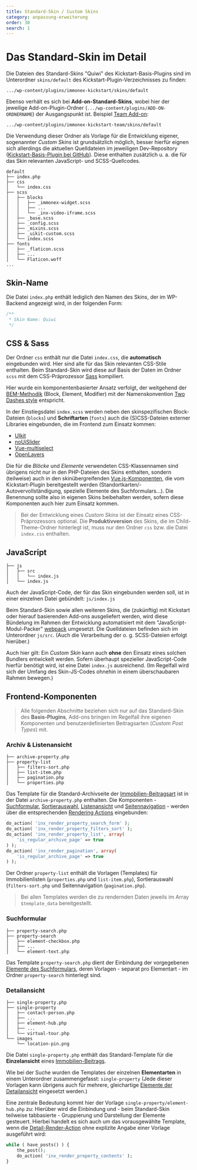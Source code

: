 ```yaml
---
title: Standard-Skin / Custom Skins
category: anpassung-erweiterung
order: 30
search: 1
---
```


# Das Standard-Skin im Detail

Die Dateien des Standard-Skins "Quiwi" des Kickstart-Basis-Plugins sind im Unterordner `skins/default` des Kickstart-Plugin-Verzeichnisses zu finden:

`.../wp-content/plugins/immonex-kickstart/skins/default`

Ebenso verhält es sich bei **Add-on-Standard-Skins**, wobei hier der jeweilige Add-on-Plugin-Ordner (`.../wp-content/plugins/ADD-ON-ORDNERNAME`) der Ausgangspunkt ist. Beispiel [Team Add-on](https://de.wordpress.org/plugins/immonex-kickstart-team/):

`.../wp-content/plugins/immonex-kickstart-team/skins/default`

Die Verwendung dieser Ordner als Vorlage für die Entwicklung eigener, sogenannter <i>Custom Skins</i> ist grundsätzlich möglich, besser hierfür eignen sich allerdings die aktuellen Quelldateien im jeweiligen Dev-Repository ([Kickstart-Basis-Plugin bei GitHub](https://github.com/immonex/kickstart/tree/master/src/skins/default)). Diese enthalten zusätzlich u. a. die für das Skin relevanten JavaScript- und SCSS-Quellcodes.

```
default
├── index.php
├── css
│   └── index.css
├── scss
│   ├── blocks
│   │   ├── _immonex-widget.scss
│   │   ├── ...
│   │   └── _inx-video-iframe.scss
│   ├── _base.scss
│   ├── _config.scss
│   ├── _mixins.scss
│   ├── _uikit-custom.scss
│   └── index.scss
├── fonts
│   ├── _flaticon.scss
│   ├── ...
│   └── Flaticon.woff
...
```

## Skin-Name

Die Datei `index.php` enthält lediglich den Namen des Skins, der im WP-Backend angezeigt wird, in der folgenden Form:

```php
/**
 * Skin Name: Quiwi
 */
```

## CSS & Sass

Der Ordner `css` enthält nur die Datei `index.css`, die **automatisch** eingebunden wird. Hier sind alle für das Skin relevanten CSS-Stile enthalten. Beim Standard-Skin wird diese auf Basis der Daten im Ordner `scss` mit dem CSS-Präprozessor [Sass](https://sass-lang.com/) kompiliert.

Hier wurde ein komponentenbasierter Ansatz verfolgt, der weitgehend der [BEM-Methodik](https://en.bem.info/methodology/key-concepts/) (Block, Element, Modifier) mit der Namenskonvention [Two Dashes style](https://en.bem.info/methodology/naming-convention/#two-dashes-style) entspricht.

In der Einstiegsdatei `index.scss` werden neben den skinspezifischen Block-Dateien (`blocks`) und **Schriftarten** (`fonts`) auch die (S)CSS-Dateien externer Libraries eingebunden, die im Frontend zum Einsatz kommen:

- [UIkit](https://getuikit.com/)
- [noUiSlider](https://refreshless.com/nouislider/)
- [Vue-multiselect](https://vue-multiselect.js.org/)
- [OpenLayers](https://openlayers.org/)

Die für die <i>Blöcke</i> und <i>Elemente</i> verwendeten CSS-Klassennamen sind übrigens nicht nur in den PHP-Dateien des Skins enthalten, sondern (teilweise) auch in den skinübergreifenden [Vue.js-Komponenten](https://vuejs.org/), die vom Kickstart-Plugin bereitgestellt werden (Standortkarten/-Autovervollständigung, spezielle Elemente des Suchformulars...). Die Benennung sollte also in eigenen Skins beibehalten werden, sofern diese Komponenten auch hier zum Einsatz kommen.

> Bei der Entwicklung eines <i>Custom Skins</i> ist der Einsatz eines CSS-Präprozessors optional. Die **Produktivversion** des Skins, die im Child-Theme-Ordner hinterlegt ist, muss nur den Ordner `css` bzw. die Datei `index.css` enthalten.

## JavaScript

```
├── js
│   ├── src
│   │   └── index.js
│   └── index.js
```

Auch der JavaScript-Code, der für das Skin eingebunden werden soll, ist in einer einzelnen Datei gebündelt: `js/index.js`

Beim Standard-Skin sowie allen weiteren Skins, die (zukünftig) mit Kickstart oder hierauf basierenden Add-ons ausgeliefert werden, wird diese Bündelung im Rahmen der Entwicklung automatisiert mit dem "JavaScript-Modul-Packer" [webpack](https://webpack.js.org/) umgesetzt. Die Quelldateien befinden sich im Unterordner `js/src`. (Auch die Verarbeitung der o. g. SCSS-Dateien erfolgt hierüber.)

Auch hier gilt: Ein <i>Custom Skin</i> kann auch **ohne** den Einsatz eines solchen Bundlers entwickelt werden. Sofern überhaupt spezieller JavaScript-Code hierfür benötigt wird, ist eine Datei `index.js` ausreichend. (Im Regelfall wird sich der Umfang des Skin-JS-Codes ohnehin in einem überschaubaren Rahmen bewegen.)

## Frontend-Komponenten

> Alle folgenden Abschnitte beziehen sich nur auf das Standard-Skin des **Basis-Plugins**, Add-ons bringen im Regelfall ihre eigenen Komponenten und benutzerdefinierten Beitragsarten (<i>Custom Post Types</i>) mit.

### Archiv & Listenansicht

```
├── archive-property.php
├── property-list
│   ├── filters-sort.php
│   ├── list-item.php
│   ├── pagination.php
│   └── properties.php
```

Das Template für die Standard-Archivseite der [Immobilien-Beitragsart](../beitragsart-taxonomien.html) ist in der Datei `archive-property.php` enthalten. Die Komponenten - [Suchformular](../komponenten/index.html), [Sortierauswahl](../komponenten/sortierung.html), [Listenansicht](../komponenten/liste.html) und [Seitennavigation](../komponenten/seitennavigation.html) - werden über die entsprechenden [Rendering Actions](filters-actions.html#Rendering) eingebunden:

```php
do_action( 'inx_render_property_search_form' );
do_action( 'inx_render_property_filters_sort' );
do_action( 'inx_render_property_list', array(
	'is_regular_archive_page' => true
) );
do_action( 'inx_render_pagination', array(
	'is_regular_archive_page' => true
) );
```
Der Ordner `property-list` enthält die Vorlagen (Templates) für Immobilienlisten (`properties.php` und `list-item.php`), Sortierauswahl (`filters-sort.php` und Seitennavigation (`pagination.php`).

> Bei allen Templates werden die zu rendernden Daten jeweils im Array `$template_data` bereitgestellt.

### Suchformular

```
├── property-search.php
├── property-search
│   ├── element-checkbox.php
│   ├── ...
│   └── element-text.php
```

Das Template `property-search.php` dient der Einbindung der vorgegebenen [Elemente des Suchformulars](../komponenten/index.html#Elemente), deren Vorlagen - separat pro Elementart - im Ordner `property-search` hinterlegt sind.

### Detailansicht

```
├── single-property.php
├── single-property
│   ├── contact-person.php
│   ├── ...
│   ├── element-hub.php
│   ├── ...
│   └── virtual-tour.php
└── images
    └── location-pin.png
```

Die Datei `single-property.php` enthält das Standard-Template für die **Einzelansicht** eines [Immobilien-Beitrags](../beitragsarten-taxonomien.html).

Wie bei der Suche wurden die Templates der einzelnen **Elementarten** in einem Unterordner zusammengefasst: `single-property` (Jede dieser Vorlagen kann übrigens auch für mehrere, gleichartige [Elemente der Detailansicht](komponenten/detailansicht.html#Elemente-Detail-Abschnitte) eingesetzt werden.)

Eine zentrale Bedeutung kommt hier der Vorlage `single-property/element-hub.php` zu: Hierüber wird die Einbindung und - beim Standard-Skin teilweise tabbasierte - Gruppierung und Darstellung der Elemente gesteuert. Hierbei handelt es sich auch um das vorausgewählte Template, wenn die [Detail-Render-Action](action-inx-render-property-contents.html) ohne explizite Angabe einer Vorlage ausgeführt wird:

```php
while ( have_posts() ) {
	the_post();
	do_action( 'inx_render_property_contents' );
}
```

